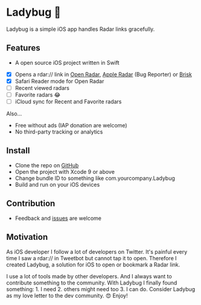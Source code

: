 # Ladybug 🐞

Ladybug is a simple iOS app handles Radar links gracefully.

## Features

- A open source iOS project written in Swift
- [x] Opens a rdar:// link in [Open Radar](https://openradar.appspot.com/), [Apple Radar](https://bugreport.apple.com/) (Bug Reporter) or [Brisk](https://github.com/br1sk/brisk-ios)
- [x] Safari Reader mode for Open Radar
- [ ] Recent viewed radars
- [ ] Favorite radars 😂
- [ ] iCloud sync for Recent and Favorite radars

Also... 

- Free without ads (IAP donation are welcome)
- No third-party tracking or analytics

## Install

- Clone the repo on [GitHub](https://github.com/ethanhuang13/ladybug)
- Open the project with Xcode 9 or above
- Change bundle ID to something like com.yourcompany.Ladybug
- Build and run on your iOS devices

## Contribution 

- Feedback and [issues](https://github.com/ethanhuang13/ladybug/issues/new) are welcome

## Motivation

As iOS developer I follow a lot of developers on Twitter. It's painful every time I saw a rdar:// in Tweetbot but cannot tap it to open. Therefore I created Ladybug, a solution for iOS to open or bookmark a Radar link. 

I use a lot of tools made by other developers. And I always want to contribute something to the community. With Ladybug I finally found something: 1. I need 2. others might need too 3. I can do. Consider Ladybug as my love letter to the dev community. 😍 Enjoy!
